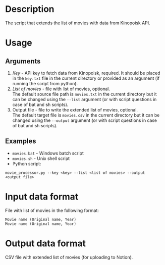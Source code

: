 # Description

The script that extends the list of movies with data from Kinopoisk API.

# Usage

## Arguments 

1. *Key* - API key to fetch data from Kinopoisk, required. 
    It should be placed in the `key.txt` file in the current directory or provided as an argument (if running the script from python).
2. *List of movies* - file with list of movies, optional.   
    The default source file path is `movies.txt` in the current directory but it can be changed using the `--list` argument (or with script questions in case of bat and sh scripts).
3. Output file - file to write the extended list of movies, optional.   
    The default target file is `movies.csv` in the current directory but it can be changed using the `--output` argument (or with script questions in case of bat and sh scripts).

## Examples

- `movies.bat` - Windows batch script
- `movies.sh` - Unix shell script
- Python script:

```shell
movie_processor.py --key <key> --list <list of movies> --output <output file>
```


# Input data format

File with list of movies in the following format:
```
Movie name (Original name, Year)
Movie name (Original name, Year)
```

# Output data format

CSV file with extended list of movies (for uploading to Notion).
